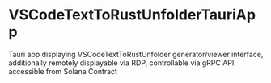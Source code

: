 # VSCodeTextToRustUnfolderTauriApp
Tauri app displaying VSCodeTextToRustUnfolder generator/viewer interface, additionally remotely displayable via RDP, controllable via gRPC API accessible from Solana Contract

